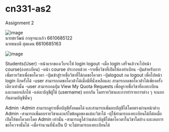 # cn331-as2
Assignment 2

![image](https://github.com/user-attachments/assets/ee3d3393-2af9-4aa9-9840-5c86eec3f850)  
นายชยวัฒน์ กาญจนะแก้ว 6610685122  
นายธนบดี สุดแดน 6610685163

![image](https://github.com/user-attachments/assets/5d95cef9-a927-470a-a93d-ad60f89923a8)

Students(User) 
-หน้าแรกของเว็บจะให้ login logout
-เมื่อ login เสร็จแล้วจะไปหน้า course(ลงทะเบียน)
-หน้า course ประกอบด้วย
    -รายชื่อวิชาที่เปิดให้ลงทำเบียน
    -ปุ่มสำหรับการเพิ่มรายวิชาเพื่อขอโควตา
    -ปุ่มเข้าสู่รายชื่อวิชาที่ได้กดขอโควตา
    -ปุ่มlogout กด logout เพื่อไปหน้า login อีกครั้งได้
-user สามารถกดขอโควต้าได้เมื่อมีที่นั่งเหลือและ
สามารถกดขอโควต้าได้เพียงครั้งเดียวเท่านั้น
-user สามารถกดปุ่ม View My Quota Requests เพื่อดูรายชื่อวิชาที่ลงทะเบียน และกดยกเลิกได้
-แต่ละบัญชีผู้ใช้ (username) แยกกัน โดยรายวิชาและการทำรายการต่าง ๆ จะแยกกันตามบัญชีนั้นๆ

Admin
-Admin สามารถดูรายชื่อบัญชีทั้งหมดได้ และสามารถเพิ่มลบบัญชีได้โดยตรงผ่านหน้าต่าง Admin
-สามารถเพิ่มลบรายวิชาและแก้ไขข้อมูลของแต่ละวิชาได้
-ผุ้ใช้สามารถลงทะเบียนได้ก็ต่อเมื่อเปิดให้ขอโควตาโดย Admin เท่านั้น
-สามารถดูได้ว่าแต่ละบัญชีได้ขอโควตาในวิชาใดบ้าง และลบการขอโควจานั้นได้
-เมื่อจำนวนที่นั่งเป็น 0 จะไม่สามารถลงทะเบียนได้